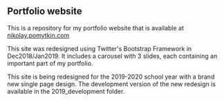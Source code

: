 ## Portfolio website

This is a repository for my portfolio website that is available at [nikolay.pomytkin.com](https://nikolay.pomytkin.com)

This site was redesigned using Twitter's Bootstrap Framework in Dec2018/Jan2019. It includes a carousel with 3 slides,
each containing an important part of my portfolio.

This site is being redesigned for the 2019-2020 school year with a brand new single page design. The development version of the new redesign is available in the 2019_development folder.

